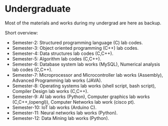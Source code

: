 # Undergraduate
Most of the materials and works during my undergrad are here as backup.

Short overview:
- Semester-2:  Structured programming language (C) lab codes. 
- Semester-3:  Object oriented programming (C++) lab codes.
- Semester-4:  Data structures lab codes (C,C++).
- Semester-5:  Algorithm lab codes (C,C++).
- Semester-6:  Database system lab works (MySQL), Numerical analysis lab codes (C,C++).
- Semester-7:  Microprocessor and Microcontroller lab works (Assembly), Advanced Programming lab works (JAVA).
- Semester-8:  Operating systems lab works (shell script, bash script), Compiler Design lab works (C,C++). 
- Semester-9:  AI lab works (Python), Computer graphics lab works (C,C++,(opengl)), Computer Networks lab work (cisco pt).
- Semester-10: IoT lab works (Arduino C).
- Semester-11: Neural networks lab works (Python).
- Semester-12: Data Mining lab works (Python). 
